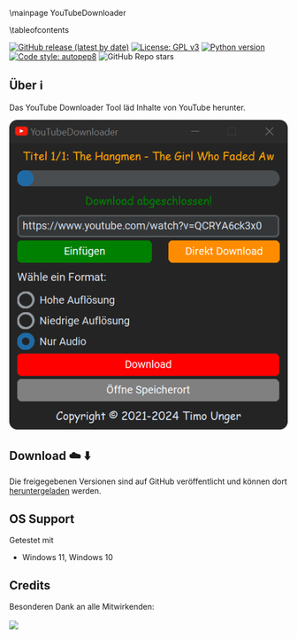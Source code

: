 \mainpage YouTubeDownloader

\tableofcontents

[![GitHub release (latest by date)](https://img.shields.io/github/v/release/timounger/YouTubeDownloader)](https://github.com/timounger/YouTubeDownloader/releases/latest)
[![License: GPL v3](https://img.shields.io/badge/License-GPLv3-red.svg)](https://github.com/timounger/YouTubeDownloader/blob/master/LICENSE.md)
[![Python version](https://img.shields.io/badge/python-3.11.9-blue)](https://www.python.org/downloads/release/python-3119/)
[![Code style: autopep8](https://img.shields.io/badge/code%20style-autopep8-green.svg)](https://github.com/hhatto/autopep8)
![GitHub Repo stars](https://img.shields.io/github/stars/timounger/YouTubeDownloader)

## Über ℹ️

Das YouTube Downloader Tool läd Inhalte von YouTube herunter.

![YouTubeDownloader](Documentation/img/app.png)

## Download ☁️ ⬇️

Die freigegebenen Versionen sind auf GitHub veröffentlicht und können dort [heruntergeladen](https://github.com/timounger/YouTubeDownloader/releases/latest) werden.

## OS Support

Getestet mit

- Windows 11, Windows 10

## Credits

Besonderen Dank an alle Mitwirkenden:
<br><br>
<a href="https://github.com/timounger/YouTubeDownloader/graphs/contributors">
<img src="https://contrib.rocks/image?repo=timounger/YouTubeDownloader" />
</a>
